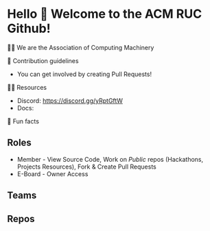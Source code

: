 # Hello 👋 Welcome to the ACM RUC Github!

🙋‍♀️ We are the Association of Computing Machinery

🌈 Contribution guidelines
* You can get involved by creating Pull Requests!
  
👩‍💻 Resources
* Discord: https://discord.gg/yRptGftW
* Docs:
  
🍿 Fun facts

## Roles
* Member - View Source Code, Work on *Public* repos (Hackathons, Projects Resources), Fork & Create Pull Requests
* E-Board - Owner Access

## Teams

## Repos


<!--

**Here are some ideas to get you started:**

🙋‍♀️ A short introduction - what is your organization all about?
🌈 Contribution guidelines - how can the community get involved?
👩‍💻 Useful resources - where can the community find your docs? Is there anything else the community should know?
🍿 Fun facts - what does your team eat for breakfast?
🧙 Remember, you can do mighty things with the power of [Markdown](https://docs.github.com/github/writing-on-github/getting-started-with-writing-and-formatting-on-github/basic-writing-and-formatting-syntax)
-->
